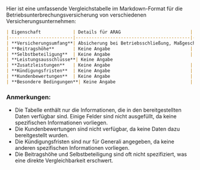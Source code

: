 Hier ist eine umfassende Vergleichstabelle im Markdown-Format für die Betriebsunterbrechungsversicherung von verschiedenen Versicherungsunternehmen:

```markdown
| Eigenschaft            | Details für ARAG                          | Details für AXA (Betriebsschließungsversicherung) | Details für AXA (Ertragsausfallversicherung) | Details für Generali                      | Details für Signal Iduna                  |
|------------------------|-------------------------------------------|--------------------------------------------------|---------------------------------------------|-------------------------------------------|-------------------------------------------|
| **Versicherungsumfang**| Absicherung bei Betriebsschließung, Maßgeschneiderte Lösungen bei Betriebsunterbrechung | Finanzieller Ausgleich für Schließungsschaden, Übernahme von Lohn- und Gehaltsaufwendungen, Ersatz von Waren- und Vorräteschäden | Ersatz des nicht erwirtschafteten Ertrages, Übernahme von Schadenabwendungsmaßnahmen | Umfassende Kostendeckung, Variable Haftungszeiträume | Schutz bei behördlicher Schließung, Tätigkeitsverbote gegen Betriebsangehörige |
| **Beitragshöhe**       | Keine Angabe                              | Keine Angabe                                     | Keine Angabe                                | Keine Angabe                              | Beitrag abhängig von Betriebsschließungssumme und gewählter Haftzeit |
| **Selbstbeteiligung**  | Keine Angabe                              | Keine Angabe                                     | Keine Angabe                                | Keine Angabe                              | Keine Standard-Selbstbeteiligung, dynamische Selbstbeteiligung möglich |
| **Leistungsausschlüsse**| Keine Angabe                              | Keine Haftung für Epidemien/Pandemien, keine Schäden durch Allgemeinverfügung | Keine Angabe                                | Gilt nicht für Technische Versicherung, Werkverkehr, Kühlgut, etc. | Pandemie/Epidemie, Generalpräventive Maßnahmen, Schäden während der Wartezeit |
| **Zusatzleistungen**   | Keine Angabe                              | Desinfektion der Betriebsräume, Kostenübernahme für Ermittlungsmaßnahmen | Versicherung von Wechselwirkungsschäden, Rückwirkungsschäden, Vertragsstrafen | Unterversicherungsverzicht, Verzicht auf Einwand der groben Fahrlässigkeit | Warenschäden (sofern vereinbart), Haftzeit wählbar |
| **Kündigungsfristen**  | Keine Angabe                              | Keine Angabe                                     | Keine Angabe                                | 12, 18 oder 24 Monate Vertragslaufzeit    | Keine Angabe                              |
| **Kundenbewertungen**  | Keine Angabe                              | Keine Angabe                                     | Keine Angabe                                | Keine Angabe                              | Keine Angabe                              |
| **Besondere Bedingungen**| Keine Angabe                            | Keine Angabe                                     | Keine Angabe                                | Verzicht auf Einwand der groben Fahrlässigkeit | Keine Angabe                              |
```

### Anmerkungen:
- Die Tabelle enthält nur die Informationen, die in den bereitgestellten Daten verfügbar sind. Einige Felder sind nicht ausgefüllt, da keine spezifischen Informationen vorliegen.
- Die Kundenbewertungen sind nicht verfügbar, da keine Daten dazu bereitgestellt wurden.
- Die Kündigungsfristen sind nur für Generali angegeben, da keine anderen spezifischen Informationen vorliegen.
- Die Beitragshöhe und Selbstbeteiligung sind oft nicht spezifiziert, was eine direkte Vergleichbarkeit erschwert.